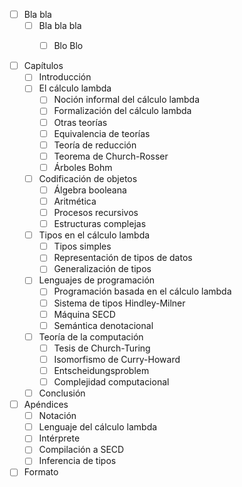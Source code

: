 - [ ] Bla bla
	- [ ] Bla bla bla
		- [ ] Blo Blo


- [ ] Capítulos
  - [ ] Introducción
  - [ ] El cálculo lambda
    - [ ] Noción informal del cálculo lambda
    - [ ] Formalización del cálculo lambda
    - [ ] Otras teorías
    - [ ] Equivalencia de teorías
    - [ ] Teoría de reducción
    - [ ] Teorema de Church-Rosser
    - [ ] Árboles Bohm
  - [ ] Codificación de objetos
    - [ ] Álgebra booleana
    - [ ] Aritmética
    - [ ] Procesos recursivos
    - [ ] Estructuras complejas
  - [ ] Tipos en el cálculo lambda
    - [ ] Tipos simples
    - [ ] Representación de tipos de datos
    - [ ] Generalización de tipos
  - [ ] Lenguajes de programación
    - [ ] Programación basada en el cálculo lambda
    - [ ] Sistema de tipos Hindley-Milner
    - [ ] Máquina SECD
    - [ ] Semántica denotacional
  - [ ] Teoría de la computación
    - [ ] Tesis de Church-Turing
    - [ ] Isomorfismo de Curry-Howard
    - [ ] Entscheidungsproblem
    - [ ] Complejidad computacional
  - [ ] Conclusión
- [ ] Apéndices
  - [ ] Notación
  - [ ] Lenguaje del cálculo lambda
  - [ ] Intérprete
  - [ ] Compilación a SECD
  - [ ] Inferencia de tipos
- [ ] Formato
